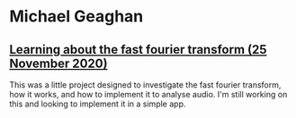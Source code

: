 # Michael Geaghan

## [Learning about the fast fourier transform (25 November 2020)](./fft/fft.html)

This was a little project designed to investigate the fast fourier transform, how it works, and how to implement it to analyse audio. I'm still working on this and looking to implement it in a simple app.
